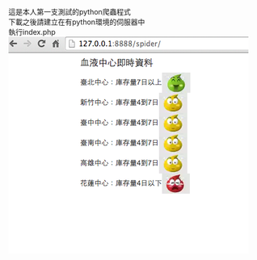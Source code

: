 這是本人第一支測試的python爬蟲程式
<br>下載之後請建立在有python環境的伺服器中
<br>執行index.php
![alt tag](https://raw.githubusercontent.com/40025146/spider/master/pic1.png)
